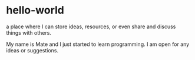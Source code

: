 # hello-world
a place where I can store ideas, resources, or even share and discuss things with others.

My name is Mate and I just started to learn programming. I am open for any ideas or suggestions.
